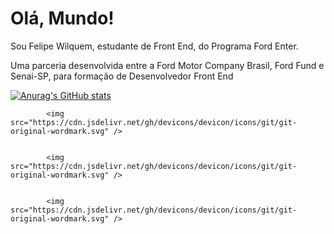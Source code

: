 # Olá, Mundo!
Sou Felipe Wilquem, estudante de Front End, do Programa Ford Enter.

Uma parceria desenvolvida entre a Ford Motor Company Brasil, Ford Fund e Senai-SP, para formação de Desenvolvedor Front End


[![Anurag's GitHub stats](https://github-readme-stats.vercel.app/api?username=FelipeWilquem)](https://github.com/anuraghazra/github-readme-stats)



            <img src="https://cdn.jsdelivr.net/gh/devicons/devicon/icons/git/git-original-wordmark.svg" />
          

            <img src="https://cdn.jsdelivr.net/gh/devicons/devicon/icons/git/git-original-wordmark.svg" />

            
            <img src="https://cdn.jsdelivr.net/gh/devicons/devicon/icons/git/git-original-wordmark.svg" />
          
          
